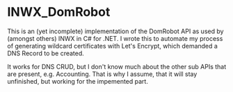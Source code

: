 # INWX_DomRobot
This is an (yet incomplete) implementation of the DomRobot API as used by (amongst others) INWX in C# for .NET.
I wrote this to automate my process of generating wildcard certificates with Let's Encrypt, which demanded a DNS Record to be created.

It works for DNS CRUD, but I don't know much about the other sub APIs that are present, e.g. Accounting. That is why I assume, that it will stay unfinished, but working for the impemented part.

